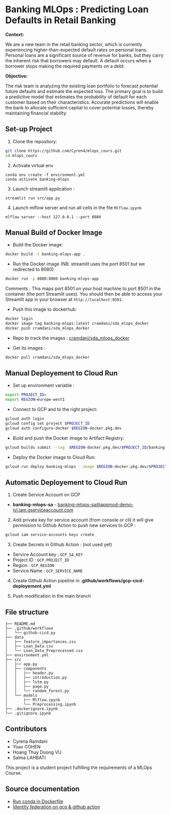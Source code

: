 # Banking MLOps : Predicting Loan Defaults in Retail Banking

**Context:**

We are a new team in the retail banking sector, which is currently experiencing higher-than-expected default rates on personal loans. Personal loans are a significant source of revenue for banks, but they carry the inherent risk that borrowers may default. A default occurs when a borrower stops making the required payments on a debt.

**Objective:**

The risk team is analyzing the existing loan portfolio to forecast potential future defaults and estimate the expected loss. The primary goal is to build a predictive model that estimates the probability of default for each customer based on their characteristics. Accurate predictions will enable the bank to allocate sufficient capital to cover potential losses, thereby maintaining financial stability.


## Set-up Project 

1.  Clone the repository:

```bash
git clone https://github.com/Cyren4/mlops_cours.git
cd mlops_cours
```

2.  Activate virtual env
```shell
conda env create -f environment.yml
conda activate banking-mlops
```

3.  Launch streamlit application : 
```
streamlit run src/app.py
```

4. Launch mlflow server and run all cells in the file `Mlflow.ipynb`
```shell
mlflow server --host 127.0.0.1 --port 8080
```


## Manual Build of Docker Image 

- Build the Docker image: 
```bash
docker build -t banking-mlops-app .
```

- Run the Docker image (NB: streamlit uses the port 8501 but we redirected to 8080)
```bash
docker run -p 8080:8080 banking-mlops-app
```

Comments : This maps port 8501 on your host machine to port 8501 in the container (the port Streamlit uses). You should then be able to access your Streamlit app in your browser at ``http://localhost:8501``.

- Push this image to dockerhub: 
```bash
docker login 
docker image tag banking-mlops:latest cramdani/sda_mlops_docker
docker push cramdani/sda_mlops_docker  
```

- Repo to track the images : [cramdani/sda_mlops_docker](https://hub.docker.com/r/cramdani/sda_mlops_docker) 

- Get its images  : 
```bash
docker pull cramdani/sda_mlops_docker
```

## Manual Deployement to Cloud Run 

- Set up environment variable : 
```bash
export PROJECT_ID=
export REGION=europe-west1
```

- Connect to GCP and to the right project:
```bash
gcloud auth login
gcloud config set project $PROJECT_ID
gcloud auth configure-docker $REGION-docker.pkg.dev

```

- Build and push the Docker image to Artifact Registry:
```bash
gcloud builds submit --tag  $REGION-docker.pkg.dev/$PROJECT_ID/banking-mlops/mlops-app:latest
```

- Deploy the Docker image to Cloud Run:
```bash
gcloud run deploy banking-mlops --image $REGION-docker.pkg.dev/$PROJECT_ID/banking-mlops/mlops-app:latest --region $REGION
```

## Automatic Deployement to Cloud Run 

1. Create Service Account on GCP
-   **banking-mlops-sa** - banking-mlops-sa@appmod-demo-lvl.iam.gserviceaccount.com

2. Add private key for service account (from console or cli) it will give permission to Github Action to push new services to GCP : 
```bash
gcloud iam service-accounts keys create
```

3. Create Secrets in Github Action : (not used yet)
- Service Account key : ```GCP_SA_KEY```
- Project ID : ```GCP_PROJECT_ID```
- Region : ```GCP_REGION```
- Service Name : ```GCP_SERVICE_NAME```

4. Create Github Action pipeline in **.github/workflows/gcp-cicd-deployement.yml**  

5. Push modification in the main branch
 

## File structure 
```
├── README.md
├── .github/workflows
│   └── github-cicd.py
├── data
│   ├── feature_importances.csv
│   ├── Loan_Data.csv
│   └── Loan_Data_Preprocessed.csv
├── environment.yml
├── src
│   ├── app.py
│   ├── components
│   │   ├── header.py
│   │   ├── introduction.py
│   │   ├── lstm.py
│   │   ├── page.py
│   │   └── random_forest.py
│   └── models
│       ├── Mlflow.ipynb
│       └── Preprocessing.ipynb
├── .dockerignore.ipynb
└── .gitignore.ipynb
```

## Contributors 
- Cyrena Ramdani
- Yoav COHEN
- Hoang Thuy Duong VU
- Salma LAHBATI



This project is a student project fulfilling the requirements of a MLOps Course.


## Source documentation
- [Run conda in Dockerfile](https://pythonspeed.com/articles/activate-conda-dockerfile/) 
- [Identity federation on gcp & github action](https://github.com/google-github-actions/auth#preferred-direct-workload-identity-federation)